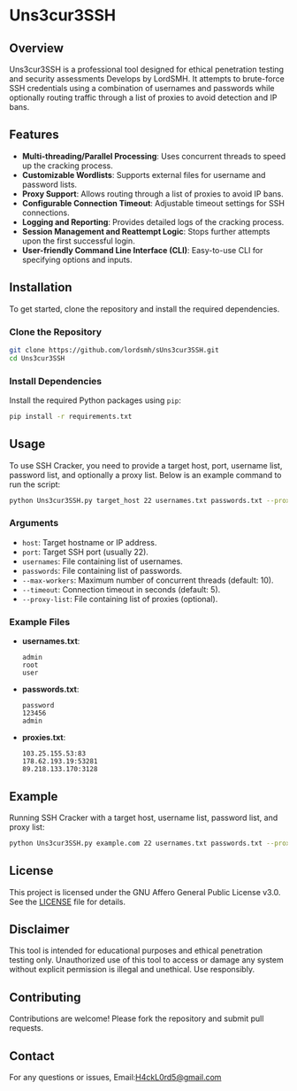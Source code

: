 
# Uns3cur3SSH

## Overview
Uns3cur3SSH is a professional tool designed for ethical penetration testing and security assessments Develops by LordSMH. It attempts to brute-force SSH credentials using a combination of usernames and passwords while optionally routing traffic through a list of proxies to avoid detection and IP bans.

## Features
- **Multi-threading/Parallel Processing**: Uses concurrent threads to speed up the cracking process.
- **Customizable Wordlists**: Supports external files for username and password lists.
- **Proxy Support**: Allows routing through a list of proxies to avoid IP bans.
- **Configurable Connection Timeout**: Adjustable timeout settings for SSH connections.
- **Logging and Reporting**: Provides detailed logs of the cracking process.
- **Session Management and Reattempt Logic**: Stops further attempts upon the first successful login.
- **User-friendly Command Line Interface (CLI)**: Easy-to-use CLI for specifying options and inputs.

## Installation
To get started, clone the repository and install the required dependencies.

### Clone the Repository
```sh
git clone https://github.com/lordsmh/sUns3cur3SSH.git
cd Uns3cur3SSH
```

### Install Dependencies
Install the required Python packages using `pip`:

```sh
pip install -r requirements.txt
```

## Usage
To use SSH Cracker, you need to provide a target host, port, username list, password list, and optionally a proxy list. Below is an example command to run the script:

```sh
python Uns3cur3SSH.py target_host 22 usernames.txt passwords.txt --proxy-list proxies.txt --max-workers 20 --timeout 10
```

### Arguments
- `host`: Target hostname or IP address.
- `port`: Target SSH port (usually 22).
- `usernames`: File containing list of usernames.
- `passwords`: File containing list of passwords.
- `--max-workers`: Maximum number of concurrent threads (default: 10).
- `--timeout`: Connection timeout in seconds (default: 5).
- `--proxy-list`: File containing list of proxies (optional).

### Example Files
- **usernames.txt**:
    ```
    admin
    root
    user
    ```

- **passwords.txt**:
    ```
    password
    123456
    admin
    ```

- **proxies.txt**:
    ```
    103.25.155.53:83
    178.62.193.19:53281
    89.218.133.170:3128
    ```

## Example
Running SSH Cracker with a target host, username list, password list, and proxy list:
```sh
python Uns3cur3SSH.py example.com 22 usernames.txt passwords.txt --proxy-list proxies.txt --max-workers 20 --timeout 10
```

## License
This project is licensed under the GNU Affero General Public License v3.0. See the [LICENSE](https://github.com/lordsmh/Uns3cur3SSH/blob/main/LICENSE) file for details.

## Disclaimer
This tool is intended for educational purposes and ethical penetration testing only. Unauthorized use of this tool to access or damage any system without explicit permission is illegal and unethical. Use responsibly.

## Contributing
Contributions are welcome! Please fork the repository and submit pull requests.

## Contact
For any questions or issues, Email:H4ckL0rd5@gmail.com
